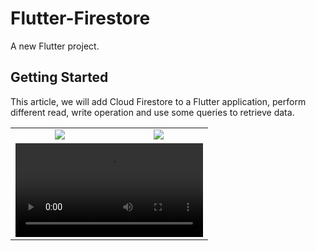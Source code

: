 # Flutter-Firestore

A new Flutter project.

## Getting Started

This article, we will add Cloud Firestore to a Flutter application, perform different read, write operation and use some queries to retrieve data.

<div style="text-align: center">
    <table>
        <tr>
            <td style="text-align: center">
                    <img src="https://user-images.githubusercontent.com/4372065/138039588-e0509801-91e0-43c9-962a-fb0d50e2307d.png"/>
            </td>
          <td style="text-align: center">
                    <img src="https://user-images.githubusercontent.com/4372065/138039599-11add150-25c7-4e1e-b20f-e2d3890688c7.png"/>
            </td>
        </tr>
        <tr>
            <td style="text-align: center" colspan="2">
                    <video src="https://user-images.githubusercontent.com/4372065/138039631-1e0a4162-7922-4fea-b5c0-ed4befcb89c2.mp4"/>
            </td>
        </tr>
  </table>
  </div>
